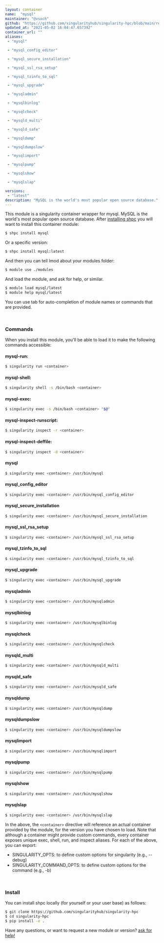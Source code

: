 ```yaml
---
layout: container
name:  "mysql"
maintainer: "@vsoch"
github: "https://github.com/singularityhub/singularity-hpc/blob/main/registry/mysql/container.yaml"
updated_at: "2021-05-02 16:04:47.657392"
container_url: ""
aliases:
 - "mysql"

 - "mysql_config_editor"

 - "mysql_secure_installation"

 - "mysql_ssl_rsa_setup"

 - "mysql_tzinfo_to_sql"

 - "mysql_upgrade"

 - "mysqladmin"

 - "mysqlbinlog"

 - "mysqlcheck"

 - "mysqld_multi"

 - "mysqld_safe"

 - "mysqldump"

 - "mysqldumpslow"

 - "mysqlimport"

 - "mysqlpump"

 - "mysqlshow"

 - "mysqlslap"

versions:
 - "latest"
description: "MySQL is the world's most popular open source database."
---
```


This module is a singularity container wrapper for mysql.
MySQL is the world's most popular open source database.
After [installing shpc](#install) you will want to install this container module:

```bash
$ shpc install mysql
```

Or a specific version:

```bash
$ shpc install mysql:latest
```

And then you can tell lmod about your modules folder:

```bash
$ module use ./modules
```

And load the module, and ask for help, or similar.

```bash
$ module load mysql/latest
$ module help mysql/latest
```

You can use tab for auto-completion of module names or commands that are provided.

<br>

### Commands

When you install this module, you'll be able to load it to make the following commands accessible:

#### mysql-run:

```bash
$ singularity run <container>
```

#### mysql-shell:

```bash
$ singularity shell -s /bin/bash <container>
```

#### mysql-exec:

```bash
$ singularity exec -s /bin/bash <container> "$@"
```

#### mysql-inspect-runscript:

```bash
$ singularity inspect -r <container>
```

#### mysql-inspect-deffile:

```bash
$ singularity inspect -d <container>
```


#### mysql
       
```bash
$ singularity exec <container> /usr/bin/mysql
```


#### mysql_config_editor
       
```bash
$ singularity exec <container> /usr/bin/mysql_config_editor
```


#### mysql_secure_installation
       
```bash
$ singularity exec <container> /usr/bin/mysql_secure_installation
```


#### mysql_ssl_rsa_setup
       
```bash
$ singularity exec <container> /usr/bin/mysql_ssl_rsa_setup
```


#### mysql_tzinfo_to_sql
       
```bash
$ singularity exec <container> /usr/bin/mysql_tzinfo_to_sql
```


#### mysql_upgrade
       
```bash
$ singularity exec <container> /usr/bin/mysql_upgrade
```


#### mysqladmin
       
```bash
$ singularity exec <container> /usr/bin/mysqladmin
```


#### mysqlbinlog
       
```bash
$ singularity exec <container> /usr/bin/mysqlbinlog
```


#### mysqlcheck
       
```bash
$ singularity exec <container> /usr/bin/mysqlcheck
```


#### mysqld_multi
       
```bash
$ singularity exec <container> /usr/bin/mysqld_multi
```


#### mysqld_safe
       
```bash
$ singularity exec <container> /usr/bin/mysqld_safe
```


#### mysqldump
       
```bash
$ singularity exec <container> /usr/bin/mysqldump
```


#### mysqldumpslow
       
```bash
$ singularity exec <container> /usr/bin/mysqldumpslow
```


#### mysqlimport
       
```bash
$ singularity exec <container> /usr/bin/mysqlimport
```


#### mysqlpump
       
```bash
$ singularity exec <container> /usr/bin/mysqlpump
```


#### mysqlshow
       
```bash
$ singularity exec <container> /usr/bin/mysqlshow
```


#### mysqlslap
       
```bash
$ singularity exec <container> /usr/bin/mysqlslap
```



In the above, the `<container>` directive will reference an actual container provided
by the module, for the version you have chosen to load. Note that although a container
might provide custom commands, every container exposes unique exec, shell, run, and
inspect aliases. For each of the above, you can export:

 - SINGULARITY_OPTS: to define custom options for singularity (e.g., --debug)
 - SINGULARITY_COMMAND_OPTS: to define custom options for the command (e.g., -b)

<br>
  
### Install

You can install shpc locally (for yourself or your user base) as follows:

```bash
$ git clone https://github.com/singularityhub/singularity-hpc
$ cd singularity-hpc
$ pip install -e .
```

Have any questions, or want to request a new module or version? [ask for help!](https://github.com/singularityhub/singularity-hpc/issues)